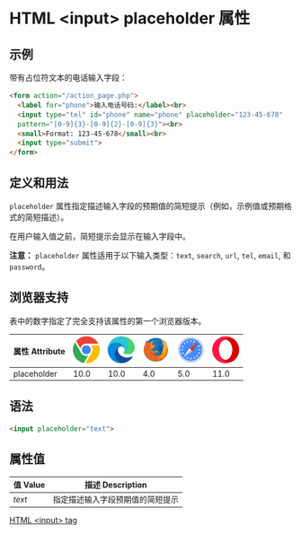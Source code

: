 HTML \<input> placeholder 属性
===

## 示例

带有占位符文本的电话输入字段：

```html idoc:preview:iframe
<form action="/action_page.php">
  <label for="phone">输入电话号码:</label><br>
  <input type="tel" id="phone" name="phone" placeholder="123-45-678"
  pattern="[0-9]{3}-[0-9]{2}-[0-9]{3}"><br>
  <small>Format: 123-45-678</small><br>
  <input type="submit">
</form> 
```

## 定义和用法

`placeholder` 属性指定描述输入字段的预期值的简短提示（例如，示例值或预期格式的简短描述）。

在用户输入值之前，简短提示会显示在输入字段中。

**注意：** `placeholder` 属性适用于以下输入类型：`text`, `search`, `url`, `tel`, `email`, 和 `password`。

## 浏览器支持

表中的数字指定了完全支持该属性的第一个浏览器版本。

| 属性 Attribute | ![chrome][1] | ![edge][2] | ![firefox][3] | ![safari][4] | ![opera][5] |
| --- | --- | --- | --- | --- | --- |
| placeholder | 10.0 | 10.0 | 4.0 | 5.0 | 11.0 |
<!--rehype:style=width: 100%; display: inline-table;-->

## 语法

```html
<input placeholder="text">
```

## 属性值

| 值 Value | 描述 Description |
| ----- | ----- |
| *text* | 指定描述输入字段预期值的简短提示 |
<!--rehype:style=width: 100%; display: inline-table;-->

[HTML \<input> tag](./input.md "HTML input 标签参考")

[1]: ../assets/chrome.svg
[2]: ../assets/edge.svg
[3]: ../assets/firefox.svg
[4]: ../assets/safari.svg
[5]: ../assets/opera.svg

